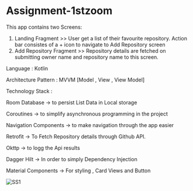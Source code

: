 # Assignment-1stzoom
This app contains two Screens: 
1. Landing Fragment >> User get a list of their favourite repository. Action bar consistes of a + icon to navigate to Add Repository screen
2. Add Repository Fragment >> Repository details are fetched on submitting owner name and repository name to this screen. 

Language : Kotlin 

Architecture Pattern : MVVM [Model , View , View Model]

Technology Stack : 


Room Database -> to persist List Data in Local storage

Coroutines  -> to simplify asynchronous programming in the project 

Navigation Components -> to make navigation through the app easier

Retrofit  -> To Fetch Repository details through Github API. 

Okttp -> to logg the Api results 

Dagger Hilt -> In order to simply Dependency Injection 

Material Components -> For styling , Card Views and Button 

![SS1](https://user-images.githubusercontent.com/65361533/223929710-8920f69a-9c02-47a8-84ee-2de3ad8df6a4.jpg)
